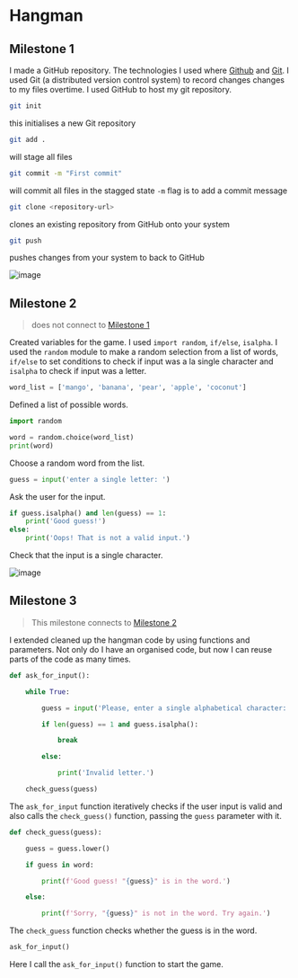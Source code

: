 # Hangman

## Milestone 1

I made a GitHub repository.
The technologies I used where [Github](https://github.com/) and [Git](https://git-scm.com/).
I used Git (a distributed version control system)  to record changes changes to my files overtime. I used GitHub to host my git repository.
 
```bash
git init
```
this initialises a new Git repository

```bash
git add .
```
will stage all files

```bash
git commit -m "First commit"
```
will commit all files in the stagged state `-m` flag is to add a commit message

```bash
git clone <repository-url>
```
clones an existing repository from GitHub onto your system

```bash
git push
```
pushes changes from your system to back to GitHub

![image](https://user-images.githubusercontent.com/67028414/203396676-f37c457b-1174-44ff-a699-3eb1112de41b.png)

## Milestone 2

> does not connect to [Milestone 1](#milestone-1)

Created variables for the game.
I used `import random`, `if/else`, `isalpha`.
I used the `random` module to make a random selection from a list of words, `if/else` to set conditions to check if input was a la single character and `isalpha` to check if input was a letter.

```python
word_list = ['mango', 'banana', 'pear', 'apple', 'coconut']
```
Defined a list of possible words.

```python
import random

word = random.choice(word_list)
print(word)
```
Choose a random word from the list.

```python
guess = input('enter a single letter: ')
```
Ask the user for the input.

```python
if guess.isalpha() and len(guess) == 1:
    print('Good guess!')
else:
    print('Oops! That is not a valid input.')
```
Check that the input is a single character.

![image](https://i.imgur.com/giuUFYe.png)

## Milestone 3

> This milestone connects to [Milestone 2](#milestone-2)

I extended cleaned up the hangman code by using functions and parameters. Not only do I have an organised code, but now I can reuse parts of the code as many times.

```python
def ask_for_input():

    while True:

        guess = input('Please, enter a single alphabetical character: ')

        if len(guess) == 1 and guess.isalpha():

            break

        else:

            print('Invalid letter.')

    check_guess(guess)
```
The `ask_for_input` function iteratively checks if the user input is valid and also calls the `check_guess()` function, passing the `guess` parameter with it.

```python
def check_guess(guess):

    guess = guess.lower()

    if guess in word:

        print(f'Good guess! "{guess}" is in the word.')

    else:

        print(f'Sorry, "{guess}" is not in the word. Try again.')
```
The `check_guess` function checks whether the guess is in the word.

```python
ask_for_input()
```
Here I call the `ask_for_input()` function to start the game.
